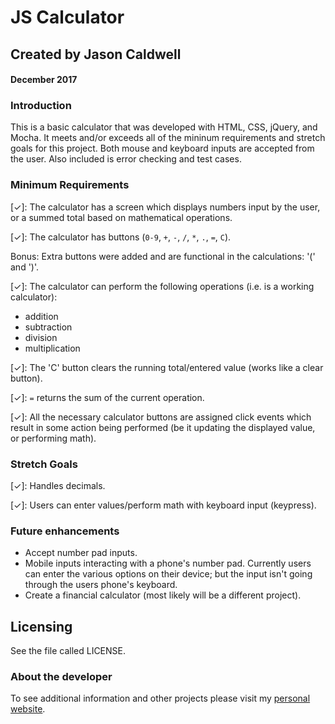 # JS Calculator
## Created by Jason Caldwell
#### December 2017

### Introduction
This is a basic calculator that was developed with HTML, CSS, jQuery, and Mocha. It meets and/or exceeds all of the mininum requirements and stretch goals for this project. Both mouse and keyboard inputs are accepted from the user. Also included is error checking and test cases.

### Minimum Requirements
[✓]: The calculator has a screen which displays numbers input by the user, or a summed total based on mathematical operations.  

[✓]: The calculator has buttons (`0-9`, `+`, `-`, `/`, `*`, `.`, `=`, `C`). 

Bonus: Extra buttons were added and are functional in the calculations: '(' and ')'.

[✓]: The calculator can perform the following operations (i.e. is a working calculator):  
* addition
* subtraction
* division
* multiplication  

[✓]: The 'C' button clears the running total/entered value (works like a clear button).  

[✓]: `=` returns the sum of the current operation.  

[✓]: All the necessary calculator buttons are assigned click events which result in some action being performed (be it updating the displayed value, or performing math).

### Stretch Goals
[✓]: Handles decimals.  

[✓]: Users can enter values/perform math with keyboard input (keypress).  


### Future enhancements
* Accept number pad inputs.
* Mobile inputs interacting with a phone's number pad. Currently users can enter the various options on their device; but the input isn't going through the users phone's keyboard.
* Create a financial calculator (most likely will be a different project).

## Licensing

See the file called LICENSE.

### About the developer
To see additional information and other projects please visit my [personal website](http://jdcald13.com).
